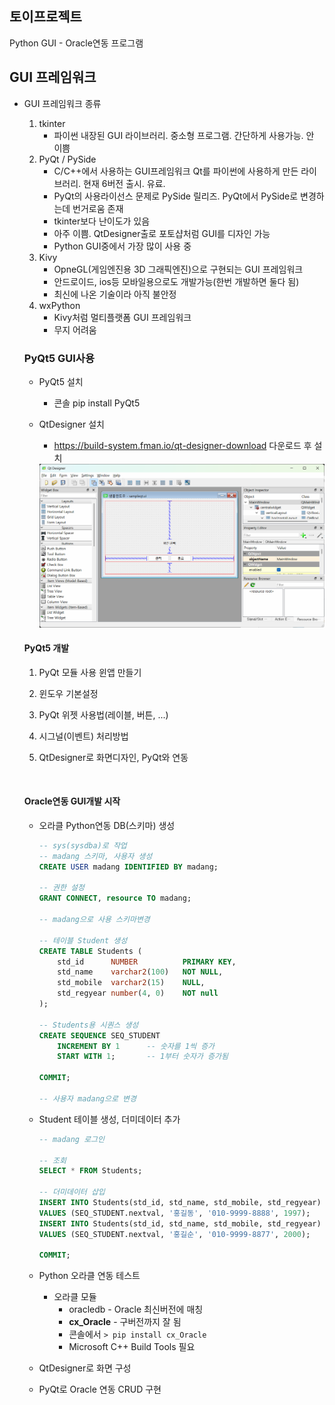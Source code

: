 ## 토이프로젝트
Python GUI - Oracle연동 프로그램

## GUI 프레임워크
- GUI 프레임워크 종류
    1. tkinter
        - 파이썬 내장된 GUI 라이브러리. 중소형 프로그램. 간단하게 사용가능. 안 이쁨
    2. PyQt / PySide
        - C/C++에서 사용하는 GUI프레임워크 Qt를 파이썬에 사용하게 만든 라이브러리. 현재 6버전 출시. 유료.
        - PyQt의 사용라이선스 문제로 PySide 릴리즈. PyQt에서 PySide로 변경하는데 번거로움 존재
        - tkinter보다 난이도가 있음
        - 아주 이쁨. QtDesigner출로 포토샵처럼 GUI를 디자인 가능
        - Python GUI중에서 가장 많이 사용 중
    3. Kivy
        - OpneGL(게임엔진용 3D 그래픽엔진)으로 구현되는 GUI 프레임워크
        - 안드로이드, ios등 모바일용으로도 개발가능(한번 개발하면 둘다 됨)
        - 최신에 나온 기술이라 아직 불안정
    4. wxPython
        - Kivy처럼 멀티플랫폼 GUI 프레임워크
        - 무지 어려움

   
    ### PyQt5 GUI사용
    - PyQt5 설치
        - 콘솔 pip install PyQt5

    - QtDesigner 설치
        - https://build-system.fman.io/qt-designer-download 다운로드 후 설치
    
        <img src="../image/db007.png" width="750">
 
 
    #### PyQt5 개발
    1. PyQt 모듈 사용 윈앱 만들기
    2. 윈도우 기본설정
    3. PyQt 위젯 사용법(레이블, 버튼, ...)
    4. 시그널(이벤트) 처리방법
    5. QtDesigner로 화면디자인, PyQt와 연동

        <img scr="../image/db006.png" width="600">


    #### Oracle연동 GUI개발 시작
    - 오라클 Python연동 DB(스키마) 생성
        ```sql
        -- sys(sysdba)로 작업
        -- madang 스키마, 사용자 생성
        CREATE USER madang IDENTIFIED BY madang;

        -- 권한 설정
        GRANT CONNECT, resource TO madang;

        -- madang으로 사용 스키마변경

        -- 테이블 Student 생성
        CREATE TABLE Students (
            std_id		NUMBER			PRIMARY KEY,
            std_name	varchar2(100)	NOT NULL,
            std_mobile	varchar2(15)	NULL,
            std_regyear	number(4, 0)	NOT null
        );

        -- Students용 시퀀스 생성
        CREATE SEQUENCE SEQ_STUDENT
            INCREMENT BY 1		-- 숫자를 1씩 증가
            START WITH 1;		-- 1부터 숫자가 증가됨
            
        COMMIT;

        -- 사용자 madang으로 변경

        ```

    - Student 테이블 생성, 더미데이터 추가

        ```sql
        -- madang 로그인

        -- 조회
        SELECT * FROM Students;

        -- 더미데이터 삽입
        INSERT INTO Students(std_id, std_name, std_mobile, std_regyear)
        VALUES (SEQ_STUDENT.nextval, '홍길동', '010-9999-8888', 1997);
        INSERT INTO Students(std_id, std_name, std_mobile, std_regyear)
        VALUES (SEQ_STUDENT.nextval, '홍길순', '010-9999-8877', 2000);

        COMMIT;
        ```
    - Python 오라클 연동 테스트
        - 오라클 모듈
            - oracledb - Oracle 최신버전에 매칭
            - **cx_Oracle** - 구버전까지 잘 됨
            - 콘솔에서 ` > pip install cx_Oracle `
            - Microsoft C++ Build Tools 필요
    - QtDesigner로 화면 구성
    - PyQt로 Oracle 연동 CRUD 구현
